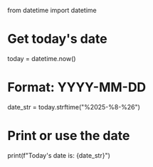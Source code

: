 from datetime import datetime

# Get today's date
today = datetime.now()

# Format: YYYY-MM-DD
date_str = today.strftime("%2025-%8-%26")

# Print or use the date
print(f"Today's date is: {date_str}")